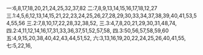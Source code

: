 一:6,8,17,18,20,21,24,25,32,37,82
二:7,8,9,13,14,15,16,17,18,12,27
三.1:4,5,6,12,13,14,15,21,22,23,24,25,26,27,28,29,30,33,34,37,38,39,40,41,53,54,55,56
三.2:7,8,10,17,22,28,32,38,52,
三.3:4,7,8,20,21,29,30,31,48,74,
四.2:4,11,12,14,16,17,31,33,36,37,51,52,57,58,
四.3:50,56,57,58,59,60
五:4,9,15,20,38,40,42,43,44,51,52,
六:3,13,16,19,20,22,24,25,26,40,41,55,
七:5,22,16,